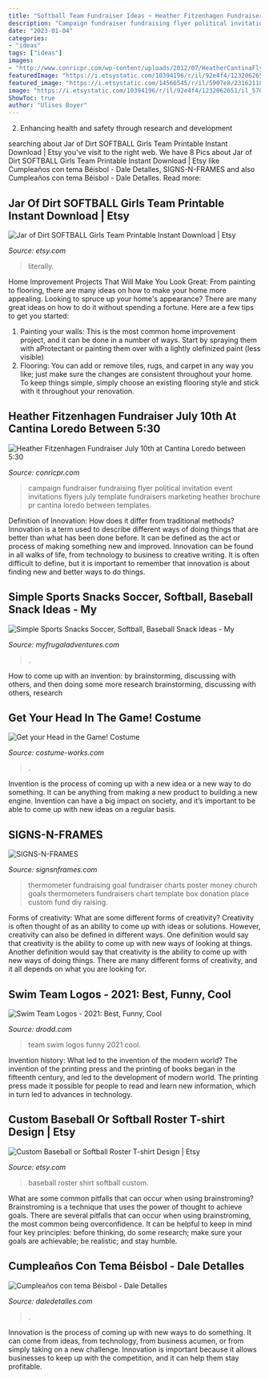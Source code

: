 ```yaml
---
title: "Softball Team Fundraiser Ideas ~ Heather Fitzenhagen Fundraiser July 10th At Cantina Loredo Between 5:30"
description: "Campaign fundraiser fundraising flyer political invitation event invitations flyers july template fundraisers marketing heather brochure pr cantina loredo between templates"
date: "2023-01-04"
categories:
- "ideas"
tags: ["ideas"]
images:
- "http://www.conricpr.com/wp-content/uploads/2012/07/HeatherCantinaFlyer.jpg"
featuredImage: "https://i.etsystatic.com/10394196/r/il/92e4f4/1232062651/il_570xN.1232062651_64mc.jpg"
featured_image: "https://i.etsystatic.com/14566545/r/il/5907e8/2316211836/il_794xN.2316211836_fqwk.jpg"
image: "https://i.etsystatic.com/10394196/r/il/92e4f4/1232062651/il_570xN.1232062651_64mc.jpg"
ShowToc: true
author: "Ulises Boyer"
---
```



2. Enhancing health and safety through research and development 

	

		
searching about Jar of Dirt SOFTBALL Girls Team Printable Instant Download | Etsy you've visit to the right web. We have 8 Pics about Jar of Dirt SOFTBALL Girls Team Printable Instant Download | Etsy like Cumpleaños con tema Béisbol - Dale Detalles, SIGNS-N-FRAMES and also Cumpleaños con tema Béisbol - Dale Detalles. Read more:
		
    
## Jar Of Dirt SOFTBALL Girls Team Printable Instant Download | Etsy

<img loading=lazy src="https://i.etsystatic.com/14566545/r/il/5907e8/2316211836/il_794xN.2316211836_fqwk.jpg" onerror="this.onerror=null;this.src='https://tse2.mm.bing.net/th?id=OIP.p71mbZ_48dZdQr77iKd2rAHaJ4&amp;pid=15.1';" alt="Jar of Dirt SOFTBALL Girls Team Printable Instant Download | Etsy">

_Source: etsy.com_

>literally. 

	

Home Improvement Projects That Will Make You Look Great: From painting to flooring, there are many ideas on how to make your home more appealing.
Looking to spruce up your home's appearance? There are many great ideas on how to do it without spending a fortune. Here are a few tips to get you started:
1. Painting your walls: This is the most common home improvement project, and it can be done in a number of ways. Start by spraying them with aProtectant or painting them over with a lightly olefinized paint (less visible) 
2. Flooring: You can add or remove tiles, rugs, and carpet in any way you like; just make sure the changes are consistent throughout your home. To keep things simple, simply choose an existing flooring style and stick with it throughout your renovation.

    
## Heather Fitzenhagen Fundraiser July 10th At Cantina Loredo Between 5:30

<img loading=lazy src="http://www.conricpr.com/wp-content/uploads/2012/07/HeatherCantinaFlyer.jpg" onerror="this.onerror=null;this.src='https://tse4.mm.bing.net/th?id=OIP.byQIOV5BuT0hehvsdle97AHaJ4&amp;pid=15.1';" alt="Heather Fitzenhagen Fundraiser July 10th at Cantina Loredo between 5:30">

_Source: conricpr.com_

>campaign fundraiser fundraising flyer political invitation event invitations flyers july template fundraisers marketing heather brochure pr cantina loredo between templates. 

	

Definition of Innovation: How does it differ from traditional methods?
Innovation is a term used to describe different ways of doing things that are better than what has been done before. It can be defined as the act or process of making something new and improved. Innovation can be found in all walks of life, from technology to business to creative writing. It is often difficult to define, but it is important to remember that innovation is about finding new and better ways to do things.

    
## Simple Sports Snacks Soccer, Softball, Baseball Snack Ideas - My

<img loading=lazy src="http://myfrugaladventures.com/wp-content/uploads/2018/08/Softball-Treat-Ideas.jpg" onerror="this.onerror=null;this.src='https://tse2.mm.bing.net/th?id=OIP.RMpeaLfIUaXAJqpwWTAAUAHaLH&amp;pid=15.1';" alt="Simple Sports Snacks Soccer, Softball, Baseball Snack Ideas - My">

_Source: myfrugaladventures.com_

>. 

	

How to come up with an invention: by brainstorming, discussing with others, and then doing some more research
brainstorming, discussing with others, research

    
## Get Your Head In The Game! Costume

<img loading=lazy src="https://photos.costume-works.com/full/get_your_head_in_the_game1.jpg" onerror="this.onerror=null;this.src='https://tse3.mm.bing.net/th?id=OIP.5BZxMZvboTDKLjfDDxrB6AHaJ3&amp;pid=15.1';" alt="Get your Head in the Game! Costume">

_Source: costume-works.com_

>. 

	

Invention is the process of coming up with a new idea or a new way to do something. It can be anything from making a new product to building a new engine. Invention can have a big impact on society, and it’s important to be able to come up with new ideas on a regular basis.

    
## SIGNS-N-FRAMES

<img loading=lazy src="http://www.signsnframes.com/images/u/9ab4a7c73bc04a32b0f438731b11c328-600.jpeg" onerror="this.onerror=null;this.src='https://tse4.mm.bing.net/th?id=OIP.rOIY1AhKFGxgGU4Vkj7x3QAAAA&amp;pid=15.1';" alt="SIGNS-N-FRAMES">

_Source: signsnframes.com_

>thermometer fundraising goal fundraiser charts poster money church goals thermometers fundraisers chart template box donation place custom fund diy raising. 

	

Forms of creativity: What are some different forms of creativity?
Creativity is often thought of as an ability to come up with ideas or solutions. However, creativity can also be defined in different ways. One definition would say that creativity is the ability to come up with new ways of looking at things. Another definition would say that creativity is the ability to come up with new ways of doing things. There are many different forms of creativity, and it all depends on what you are looking for.

    
## Swim Team Logos - 2021: Best, Funny, Cool

<img loading=lazy src="https://www.drodd.com/images16/swim-team-logos3.png" onerror="this.onerror=null;this.src='https://tse4.mm.bing.net/th?id=OIP.Qv_ApHn6CehCpreT8HX0LgHaEK&amp;pid=15.1';" alt="Swim Team Logos - 2021: Best, Funny, Cool">

_Source: drodd.com_

>team swim logos funny 2021 cool. 

	

Invention history: What led to the invention of the modern world?
The invention of the printing press and the printing of books began in the fifteenth century, and led to the development of modern world. The printing press made it possible for people to read and learn new information, which in turn led to advances in technology.

    
## Custom Baseball Or Softball Roster T-shirt Design | Etsy

<img loading=lazy src="https://i.etsystatic.com/10394196/r/il/92e4f4/1232062651/il_570xN.1232062651_64mc.jpg" onerror="this.onerror=null;this.src='https://tse2.mm.bing.net/th?id=OIP.7BvYCc7JLWmcTXBUnAoAWgHaKv&amp;pid=15.1';" alt="Custom Baseball or Softball Roster T-shirt Design | Etsy">

_Source: etsy.com_

>baseball roster shirt softball custom. 

	

What are some common pitfalls that can occur when using brainstroming?
Brainstroming is a technique that uses the power of thought to achieve goals. There are several pitfalls that can occur when using brainstroming, the most common being overconfidence. It can be helpful to keep in mind four key principles: before thinking, do some research; make sure your goals are achievable; be realistic; and stay humble.

    
## Cumpleaños Con Tema Béisbol - Dale Detalles

<img loading=lazy src="https://i1.wp.com/www.daledetalles.com/wp-content/uploads/2016/02/beisbol.jpg" onerror="this.onerror=null;this.src='https://tse1.mm.bing.net/th?id=OIP.KCHak6vndiAdEZU57z09WwHaKX&amp;pid=15.1';" alt="Cumpleaños con tema Béisbol - Dale Detalles">

_Source: daledetalles.com_

>. 

	

Innovation is the process of coming up with new ways to do something. It can come from ideas, from technology, from business acumen, or from simply taking on a new challenge. Innovation is important because it allows businesses to keep up with the competition, and it can help them stay profitable.

